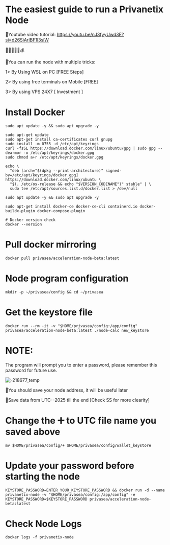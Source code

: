 <h1>The easiest guide to run a Privanetix Node</h1>

<h>💎Youtube video tutorial: https://youtu.be/nJ3fyyUwd3E?si=d26SiArlBF1l3siW</h>

🫰💸💴🤑💲💰

<h>💎You can run the node with multiple tricks:</h>

1> By Using WSL on PC [FREE Steps]

2> By using free terminals on Mobile [FREE]

3> By using VPS 24X7 [ Investment ]

<h1>Install Docker</h1>

```console
sudo apt update -y && sudo apt upgrade -y

sudo apt-get update
sudo apt-get install ca-certificates curl gnupg
sudo install -m 0755 -d /etc/apt/keyrings
curl -fsSL https://download.docker.com/linux/ubuntu/gpg | sudo gpg --dearmor -o /etc/apt/keyrings/docker.gpg
sudo chmod a+r /etc/apt/keyrings/docker.gpg

echo \
  "deb [arch="$(dpkg --print-architecture)" signed-by=/etc/apt/keyrings/docker.gpg] https://download.docker.com/linux/ubuntu \
  "$(. /etc/os-release && echo "$VERSION_CODENAME")" stable" | \
  sudo tee /etc/apt/sources.list.d/docker.list > /dev/null

sudo apt update -y && sudo apt upgrade -y

sudo apt-get install docker-ce docker-ce-cli containerd.io docker-buildx-plugin docker-compose-plugin

# Docker version check
docker --version
```

<h1>Pull docker mirroring</h1>

```console
docker pull privasea/acceleration-node-beta:latest
```

<h1>Node program configuration</h1>

```console
mkdir -p ~/privasea/config && cd ~/privasea
```

<h1>Get the keystore file</h1>

```console
docker run --rm -it -v "$HOME/privasea/config:/app/config" privasea/acceleration-node-beta:latest ./node-calc new_keystore
```
<h1>NOTE:</h1>

The program will prompt you to enter a password, please remember this password for future use.

![-218677_temp](https://github.com/user-attachments/assets/0efcbf96-407f-46db-9f27-a0fcc4c0817e)

🔹You should save your node address, it will be useful later

🔹Save data from UTC--2025 till the end [Check SS for more clearity]

<h1>Change the ➕ to UTC file name you saved above</h1>

```console
mv $HOME/privasea/config/+ $HOME/privasea/config/wallet_keystore
```
<h1>Update your password before starting the node</h1>

```console
KEYSTORE_PASSWORD=ENTER_YOUR_KEYSTORE_PASSWORD && docker run -d --name privanetix-node -v "$HOME/privasea/config:/app/config" -e KEYSTORE_PASSWORD=$KEYSTORE_PASSWORD privasea/acceleration-node-beta:latest
```
<h1>Check Node Logs</h1>

```console
docker logs -f privanetix-node
```
